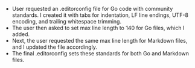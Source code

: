 - User requested an .editorconfig file for Go code with community standards. I created it with tabs for indentation,
  LF line endings, UTF-8 encoding, and trailing whitespace trimming.
- The user then asked to set max line length to 140 for Go files, which I added.
- Next, the user requested the same max line length for Markdown files, and I updated the file accordingly.
- The final .editorconfig sets these standards for both Go and Markdown files.

